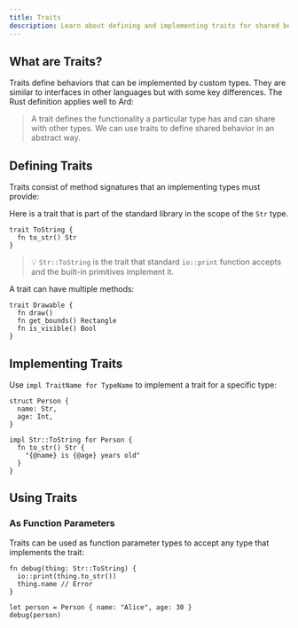 ```yaml
---
title: Traits
description: Learn about defining and implementing traits for shared behavior in Ard.
---
```


## What are Traits?

Traits define behaviors that can be implemented by custom types. They are similar to interfaces in other languages but with some key differences. The Rust definition applies well to Ard:

> A trait defines the functionality a particular type has and can share with other types. We can use traits to define shared behavior in an abstract way.

## Defining Traits

Traits consist of method signatures that an implementing types must provide:

Here is a trait that is part of the standard library in the scope of the `Str` type.

```ard
trait ToString {
  fn to_str() Str
}
```

> 💡 `Str::ToString` is the trait that standard `io::print` function accepts and the built-in primitives implement it.

A trait can have multiple methods:

```ard
trait Drawable {
  fn draw()
  fn get_bounds() Rectangle
  fn is_visible() Bool
}
```

## Implementing Traits

Use `impl TraitName for TypeName` to implement a trait for a specific type:

```ard
struct Person {
  name: Str,
  age: Int,
}

impl Str::ToString for Person {
  fn to_str() Str {
    "{@name} is {@age} years old"
  }
}
```

## Using Traits

### As Function Parameters

Traits can be used as function parameter types to accept any type that implements the trait:

```ard
fn debug(thing: Str::ToString) {
  io::print(thing.to_str())
  thing.name // Error
}

let person = Person { name: "Alice", age: 30 }
debug(person)
```
